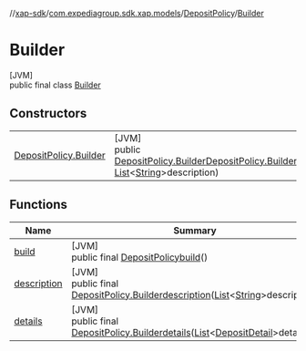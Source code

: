 //[xap-sdk](../../../../index.md)/[com.expediagroup.sdk.xap.models](../../index.md)/[DepositPolicy](../index.md)/[Builder](index.md)

# Builder

[JVM]\
public final class [Builder](index.md)

## Constructors

| | |
|---|---|
| [DepositPolicy.Builder](-deposit-policy.-builder.md) | [JVM]<br>public [DepositPolicy.Builder](index.md)[DepositPolicy.Builder](-deposit-policy.-builder.md)([List](https://docs.oracle.com/javase/8/docs/api/java/util/List.html)&lt;[DepositDetail](../../-deposit-detail/index.md)&gt;details, [List](https://docs.oracle.com/javase/8/docs/api/java/util/List.html)&lt;[String](https://docs.oracle.com/javase/8/docs/api/java/lang/String.html)&gt;description) |

## Functions

| Name | Summary |
|---|---|
| [build](build.md) | [JVM]<br>public final [DepositPolicy](../index.md)[build](build.md)() |
| [description](description.md) | [JVM]<br>public final [DepositPolicy.Builder](index.md)[description](description.md)([List](https://docs.oracle.com/javase/8/docs/api/java/util/List.html)&lt;[String](https://docs.oracle.com/javase/8/docs/api/java/lang/String.html)&gt;description) |
| [details](details.md) | [JVM]<br>public final [DepositPolicy.Builder](index.md)[details](details.md)([List](https://docs.oracle.com/javase/8/docs/api/java/util/List.html)&lt;[DepositDetail](../../-deposit-detail/index.md)&gt;details) |
